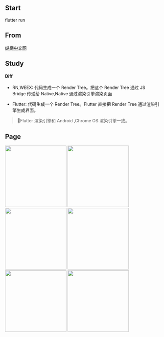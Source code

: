 ## Start

flutter run

## From

[纵横中文网](https://m.zongheng.com/h5/index?h5=1)

## Study

#### Diff

-   RN,WEEX: 代码生成一个 Render Tree。把这个 Render Tree 通过 JS Bridge 传递给 Native,Native 通过渲染引擎渲染页面

-   Flutter: 代码生成一个 Render Tree。Flutter 直接把 Render Tree 通过渲染引擎生成界面。

> Flutter 渲染引擎和 Android ,Chrome OS 渲染引擎一致。

## Page

<p>
<image src='./md/home.jpeg' width=200/> <image src='./md/home-2.jpeg' width=200/> <image src='./md/home-3.jpeg' width=200/> <image src='./md/category.jpeg' width=200/> <image src='./md/rank.jpeg' width=200/> <image src='./md/book-detail.jpeg' width=200/> 
</p>
